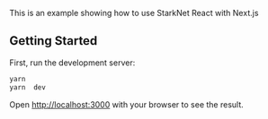 This is an example showing how to use StarkNet React with Next.js

## Getting Started

First, run the development server:

```bash
yarn
yarn  dev
```

Open [http://localhost:3000](http://localhost:3000) with your browser to see the result.

